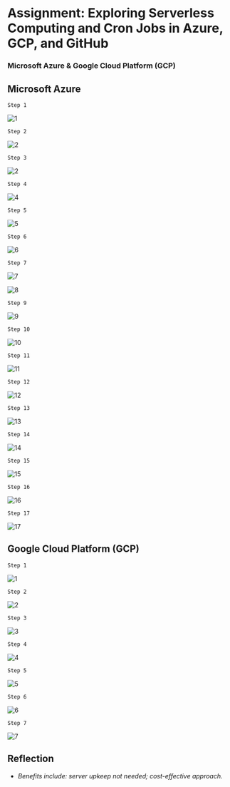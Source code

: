 # Assignment: Exploring Serverless Computing and Cron Jobs in Azure, GCP, and GitHub

### Microsoft Azure & Google Cloud Platform (GCP)
##

## Microsoft Azure

    Step 1
![1](azurepix/azurepic1.png)

    Step 2
![2](azurepix/azurepic2.png)

    Step 3
![2](azurepix/azurepic3.png)

    Step 4
![4](azurepix/azurepic4.png)

    Step 5
![5](azurepix/azurepic5.png)

    Step 6
![6](azurepix/azurepic6.png)

    Step 7
![7](azurepix/azurepic7.png)

![8](azurepix/azurepic8.png)
    
    Step 9
![9](azurepix/azurepic9.png)

    Step 10
![10](azurepix/azurepic10.png)

    Step 11
![11](azurepix/azurepic11.png)

    Step 12
![12](azurepix/azurepic12.png)

    Step 13
![13](azurepix/azurepic13.png)

    Step 14
![14](azurepix/azurepic14.png)

    Step 15
![15](azurepix/azurepic15.png)

    Step 16
![16](azurepix/azurepic16.png)

    Step 17
![17](azurepix/azurepic17.png)


## Google Cloud Platform (GCP)

    Step 1
![1](gcppix/gcp1.png)

    Step 2
![2](gcppix/gcp2.png)

    Step 3
![3](gcppix/gcp3.png)

    Step 4
![4](gcppix/gcp4.png)

    Step 5
![5](gcppix/gcp5.png)

    Step 6
![6](gcppix/gcp6.png)

    Step 7
![7](gcppix/gcp7.png)

##
## Reflection
- *Benefits include: server upkeep not needed; cost-effective approach.*